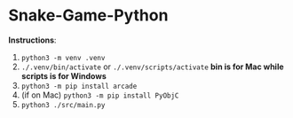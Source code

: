 # Snake-Game-Python
**Instructions**: 
1. `python3 -m venv .venv`  
2. `./.venv/bin/activate` or `./.venv/scripts/activate`
**bin is for Mac while scripts is for Windows**
3. `python3 -m pip install arcade`
4. (if on Mac) `python3 -m pip install PyObjC`
5. `python3 ./src/main.py`